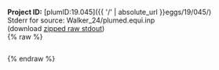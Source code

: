 **Project ID:** [plumID:19.045]({{ '/' | absolute_url }}eggs/19/045/)  
Stderr for source:  Walker_24/plumed.equi.inp   
(download [zipped raw stdout](plumed.equi.inp.plumed_master.stdout.txt.zip))  
{% raw %}
<pre>
</pre>
{% endraw %}
